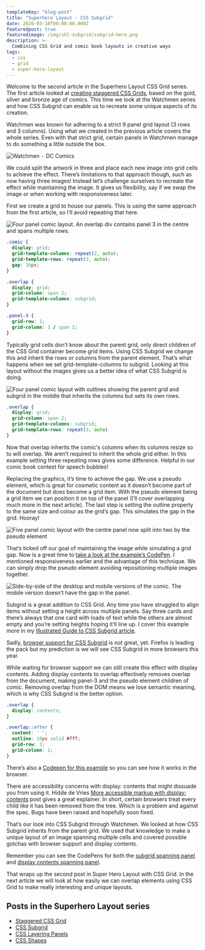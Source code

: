 ```yaml
---
templateKey: "blog-post"
title: "Superhero Layout - CSS Subgrid"
date: 2020-03-10T00:00:00.000Z
featuredpost: true
featuredimage: /img/shl-subgrid/subgrid-hero.png
description: >-
  Combining CSS Grid and comic book layouts in creative ways
tags:
  - css
  - grid
  - super-hero-layout
---
```


Welcome to the second article in the Superhero Layout CSS Grid series. The first article looked at [creating staggered CSS Grids](https://www.antonball.dev/blog/2020-02-20-super-hero-layout-staggered-grid/), based on the gold, silver and bronze age of comics. This time we look at the Watchmen series and how CSS Subgrid can enable us to recreate some unique aspects of its creation.

Watchmen was known for adhering to a strict 9 panel grid layout (3 rows and 3 columns). Using what we created in the previous article covers the whole series. Even with that strict grid, certain panels in Watchmen manage to do something a little outside the box.

![Watchmen  -  DC Comics](/img/shl-subgrid/watchmen.png)

We could split the artwork in three and place each new image into grid cells to achieve the effect. There’s limitations to that approach though, such as now having three images! Instead let’s challenge ourselves to recreate the effect while maintaining the image. It gives us flexibility, say if we swap the image or when working with responsiveness later.

First we create a grid to house our panels. This is using the same approach from the first article, so I’ll avoid repeating that here.

![Four panel comic layout. An overlap div contains panel 3 in the centre and spans multiple rows.](/img/shl-subgrid/image-1.png)

```css
.comic {
  display: grid;
  grid-template-columns: repeat(2, auto);
  grid-template-rows: repeat(3, auto);
  gap: 16px;
}

.overlap {
  display: grid;
  grid-column: span 2;
  grid-template-columns: subgrid;
}

.panel-3 {
  grid-row: 1;
  grid-column: 1 / span 2;
}
```

Typically grid cells don’t know about the parent grid, only direct children of the CSS Grid container become grid items. Using CSS Subgrid we change this and inherit the rows or columns from the parent element. That’s what happens when we set grid-template-columns to subgrid. Looking at this layout without the images gives us a better idea of what CSS Subgrid is doing.

![Four panel comic layout with outlines showing the parent grid and subgrid in the middle that inherits the columns but sets its own rows.](/img/shl-subgrid/image-2.png)

```css
.overlap {
  display: grid;
  grid-column: span 2;
  grid-template-columns: subgrid;
  grid-template-rows: repeat(3, auto)
}
```

Now that overlap inherits the comic's columns when its columns resize so to will overlap. We aren’t required to inherit the whole grid either. In this example setting three repeating rows gives some difference. Helpful in our comic book context for speech bubbles!

Replacing the graphics, it’s time to achieve the gap. We use a pseudo element, which is great for cosmetic content as it doesn’t become part of the document but does become a grid item. With the pseudo element being a grid item we can position it on top of the panel (I’ll cover overlapping much more in the next article). The last step is setting the outline property to the same size and colour as the grid’s gap. This simulates the gap in the grid. Hooray!

![Five panel comic layout with the centre panel now split into two by the pseudo element](/img/shl-subgrid/image-3.png)

That’s ticked off our goal of maintaining the image while simulating a grid gap. Now is a great time to [take a look at the example’s CodePen](https://codepen.io/antonjb/pen/rgvKrO). I mentioned responsiveness earlier and the advantage of this technique. We can simply drop the pseudo element avoiding repositioning multiple images together.

![Side-by-side of the desktop and mobile versions of the comic. The mobile version doesn’t have the gap in the panel.](/img/shl-subgrid/image-4.png)

Subgrid is a great addition to CSS Grid. Any time you have struggled to align items without setting a height across multiple panels. Say three cards and there’s always that one card with loads of text while the others are almost empty and you’re setting heights hoping it’ll line up. I cover this example more in my [Illustrated Guide to CSS Subgrid article](https://www.antonball.dev/blog/2019-11-25-illustrated-guide-subgrid/).

Sadly, [browser support for CSS Subgrid](https://caniuse.com/#feat=css-subgrid) is not great, yet. Firefox is leading the pack but my prediction is we will see CSS Subgrid in more browsers this year.

While waiting for browser support we can still create this effect with display contents.
Adding display contents to overlap effectively removes overlap from the document, making panel-3 and the pseudo element children of comic. Removing overlap from the DOM means we lose semantic meaning, which is why CSS Subgrid is the better option.

```css
.overlap {
  display: contents;
}

.overlap::after {
  content: ' ';
  outline: 16px solid #fff;
  grid-row: 2;
  grid-column: 1;
}
```

There’s also a [Codepen for this example](https://codepen.io/antonjb/pen/rbKdpE) so you can see how it works in the browser.

There are accessibility concerns with display: contents that might dissuade you from using it. Hidde de Vries [More accessible markup with display: contents](https://hiddedevries.nl/en/blog/2018-04-21-more-accessible-markup-with-display-contents) post gives a great explainer. In short, certain browsers treat every child like it has been removed from the tree. Which is a problem and against the spec. Bugs have been raised and hopefully soon fixed.

That’s our look into CSS Subgrid through Watchmen. We looked at how CSS Subgrid inherits from the parent grid. We used that knowledge to make a unique layout of an image spanning multiple cells and covered possible gotchas with browser support and display contents.

Remember you can see the CodePens for both the [subgrid spanning panel](https://codepen.io/antonjb/pen/rgvKrO) and [display contents spanning panel](https://codepen.io/antonjb/pen/rbKdpE).

That wraps up the second post in Super Hero Layout with CSS Grid. In the next article we will look at how easily we can overlap elements using CSS Grid to make really interesting and unique layouts.

## Posts in the Superhero Layout series
* [Staggered CSS Grid](/blog/2020-02-20-super-hero-layout-staggered-grid/)
* [CSS Subgrid](/blog/2020-03-10-super-hero-layout-css-subgrid/)
* [CSS Layering Panels](/blog/2020-05-19-super-hero-layout-layered-panels/)
* [CSS Shapes](/blog/2020-08-05-super-hero-layout-css-shapes/)

